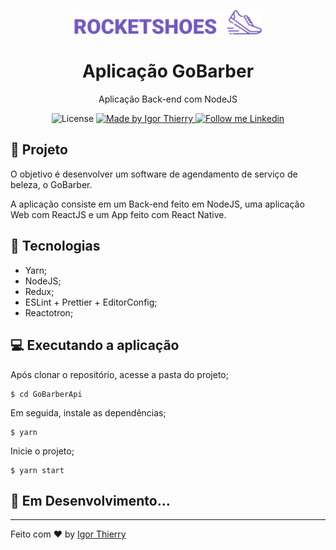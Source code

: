 <p align="center">
    <img alt="Rocketshoes" src="https://github.com/IgorThierry/Rocketshoes/blob/master/src/assets/images/logo.png?raw=true" width="300px"/>
</p>

<h1 align="center">
  Aplicação GoBarber
</h1>

<p align="center">Aplicação Back-end com NodeJS</p>

<p align="center">
  <img alt="License" src="https://img.shields.io/badge/license-MIT-2ecc71">

  <a href="https://github.com/BrunoSaibert">
    <img alt="Made by Igor Thierry" src="https://img.shields.io/badge/Made%20by-Igor%20Thierry-2ecc71">
  </a>

  <a href="https://www.linkedin.com/in/igor-thierry-bastos-de-pina-204a27a6/">
    <img alt="Follow me Linkedin" src="https://img.shields.io/badge/Follow%20up-igorthierry-2ecc71?style=social&logo=linkedin">
  </a>
</p>

## 🚀 Projeto

O objetivo é desenvolver um software de agendamento de serviço de beleza, o GoBarber.

A aplicação consiste em um Back-end feito em NodeJS, uma aplicação Web com ReactJS e um App feito com React Native.

## 🔧 Tecnologias

- Yarn;
- NodeJS;
- Redux;
- ESLint + Prettier + EditorConfig;
- Reactotron;

## 💻 Executando a aplicação

Após clonar o repositório, acesse a pasta do projeto;

```
$ cd GoBarberApi
```

Em seguida, instale as dependências;

```
$ yarn
```

Inicie o projeto;

```
$ yarn start
```

## 🚧 **Em Desenvolvimento...**

---

Feito com ♥ by [Igor Thierry](https://www.linkedin.com/in/igor-thierry-bastos-de-pina-204a27a6/)


